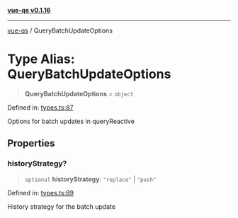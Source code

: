 [**vue-qs v0.1.16**](../README.md)

---

[vue-qs](../README.md) / QueryBatchUpdateOptions

# Type Alias: QueryBatchUpdateOptions

> **QueryBatchUpdateOptions** = `object`

Defined in: [types.ts:87](https://github.com/iamsomraj/vue-qs/blob/e1f88d67026c08e56605a693106ef6b717bd39ad/src/types.ts#L87)

Options for batch updates in queryReactive

## Properties

### historyStrategy?

> `optional` **historyStrategy**: `"replace"` \| `"push"`

Defined in: [types.ts:89](https://github.com/iamsomraj/vue-qs/blob/e1f88d67026c08e56605a693106ef6b717bd39ad/src/types.ts#L89)

History strategy for the batch update
